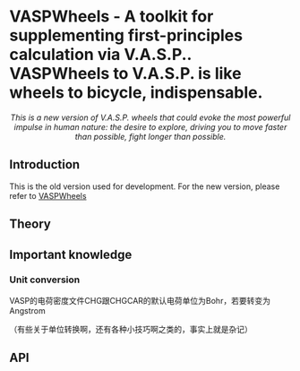 # VASPWheels - A toolkit for supplementing first-principles calculation via V.A.S.P.. VASPWheels to V.A.S.P. is like wheels to bicycle, indispensable.
*<center> This is a new version of V.A.S.P. wheels that could evoke the most powerful impulse in human nature: the desire to explore, driving you to move faster than possible, fight longer than possible. </center>*

## Introduction

This is the old version used for development.
For the new version, please refer to [VASPWheels](https://github.com/MajestyV/VASPWheels)

## Theory

## Important knowledge

### Unit conversion

VASP的电荷密度文件CHG跟CHGCAR的默认电荷单位为Bohr，若要转变为Angstrom

（有些关于单位转换啊，还有各种小技巧啊之类的，事实上就是杂记）

## API